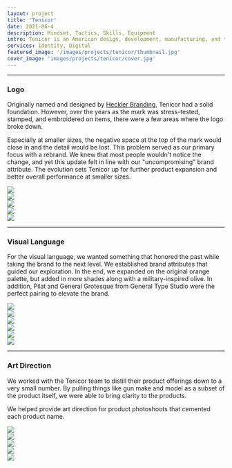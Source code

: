 ```yaml
---
layout: project
title: 'Tenicor'
date: 2021-06-4
description: Mindset, Tactics, Skills, Equipment
intro: Tenicor is an American design, development, manufacturing, and training company. Since 2008, they've been honing their craft and developing products that work. We worked with the Tenicor team to refresh their original brand identity, as well as design a visual language to support a new digital presence.
services: Identity, Digital
featured_image: '/images/projects/tenicor/thumbnail.jpg'
cover_image: 'images/projects/tenicor/cover.jpg'
---
```


<hr class="span-12" />

<div class="span-12 md-span-6">
    <h3 class="displayLarge">Logo</h3>
</div>

<div class="span-12 md-span-6 md-start-7">
    <p>Originally named and designed by <a target="_blank" href="https://www.hecklerbranding.com/">Heckler Branding</a>, Tenicor had a solid foundation. However, over the years as the mark was stress-tested, stamped, and embroidered on items, there were a few areas where the logo broke down.</p>
    <p>Especially at smaller sizes, the negative space at the top of the mark would close in and the detail would be lost. This problem served as our primary focus with a rebrand. We knew that most people wouldn't notice the change, and yet this update felt in line with our "uncompromising" brand attribute. The evolution sets Tenicor up for further product expansion and better overall performance at smaller sizes.</p>
</div>

<div class="span-12 pt1 lg-pt2">
    <img src="{{ '/images/projects/tenicor/logo-detail.jpg' | relative_url }}" />
</div>

<div class="span-6 pt1 lg-pt2">
    <img src="{{ '/images/projects/tenicor/logo-before.jpg' | relative_url }}" />
</div>
<div class="span-6 start-7 pt1 lg-pt2">
    <img src="{{ '/images/projects/tenicor/logo-after.jpg' | relative_url }}" />
</div>

<div class="span-12 pt1 lg-pt2">
    <img src="{{ '/images/projects/tenicor/logo.jpg' | relative_url }}" />
</div>

<div class="span-12 pt1 lg-pt2 mb10">
    <img src="{{ '/images/projects/tenicor/shirt.jpg' | relative_url }}" />
</div>


<hr class="span-12" />

<div class="span-12 md-span-6">
    <h3 class="displayLarge">Visual Language</h3>
</div>

<div class="span-12 md-span-6 md-start-7">
    <p>For the visual language, we wanted something that honored the past while taking the brand to the next level. We established brand attributes that guided our exploration. In the end, we expanded on the original orange palette, but added in more shades along with a military-inspired olive. In addition, Pilat and General Grotesque from General Type Studio were the perfect pairing to elevate the brand.</p>
</div>

<div class="span-6 pt1 lg-pt2">
    <img src="{{ '/images/projects/tenicor/attributes.jpg' | relative_url }}" />
</div>
<div class="span-6 start-7 pt1 lg-pt2">
    <img src="{{ '/images/projects/tenicor/combat.jpg' | relative_url }}" />
</div>

<div class="span-6 pt1 lg-pt2">
    <img src="{{ '/images/projects/tenicor/color.jpg' | relative_url }}" />
</div>
<div class="span-6 start-7 pt1 lg-pt2">
    <img src="{{ '/images/projects/tenicor/typography.jpg' | relative_url }}" />
</div>

<div class="span-6 pt1 lg-pt2">
    <img src="{{ '/images/projects/tenicor/social-2.jpg' | relative_url }}" />
</div>
<div class="span-6 start-7 pt1 lg-pt2 mb10">
    <img src="{{ '/images/projects/tenicor/photography.jpg' | relative_url }}" />
</div>

<hr class="span-12" />

<div class="span-12 md-span-6">
    <h3 class="displayLarge">Art Direction</h3>
</div>

<div class="span-12 md-span-6 md-start-7">
    <p>We worked with the Tenicor team to distill their product offerings down to a very small number. By pulling things like gun make and model as a subset of the product itself, we were able to bring clarity to the products.</p>
    <p>We helped provide art direction for product photoshoots that cemented each product name.</p>
</div>

<div class="span-12 pt1 lg-pt2">
    <img src="{{ '/images/projects/tenicor/art-direction-1.jpg' | relative_url }}" />
</div>

<div class="span-12 sm-span-6 pt1 lg-pt2">
    <img src="{{ '/images/projects/tenicor/art-direction-2.jpg' | relative_url }}" />
</div>
<div class="span-12 sm-span-6 sm-start-7 pt1 lg-pt2">
    <img src="{{ '/images/projects/tenicor/art-direction-3.jpg' | relative_url }}" />
</div>

<div class="span-12 pt1 lg-pt2">
    <img src="{{ '/images/projects/tenicor/ooh-1.jpg' | relative_url }}" />
</div>

<div class="span-12 pt1 lg-pt2">
    <img src="{{ '/images/projects/tenicor/website.jpg' | relative_url }}" />
</div>

